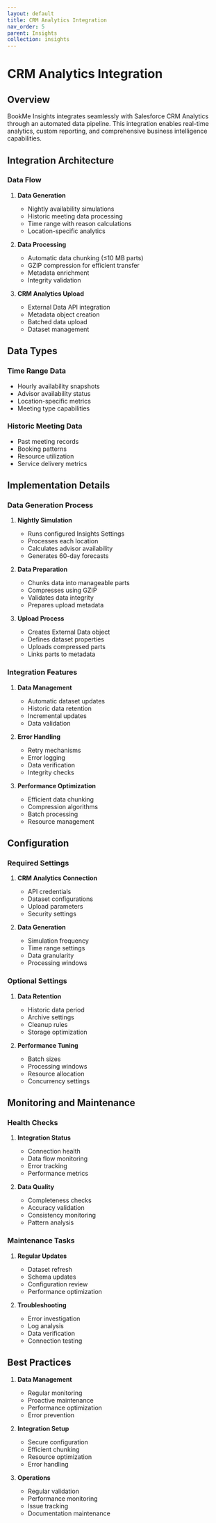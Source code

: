```yaml
---
layout: default
title: CRM Analytics Integration
nav_order: 5
parent: Insights
collection: insights
---
```


# CRM Analytics Integration

## Overview

BookMe Insights integrates seamlessly with Salesforce CRM Analytics through an automated data pipeline. This integration enables real-time analytics, custom reporting, and comprehensive business intelligence capabilities.

## Integration Architecture

### Data Flow
1. **Data Generation**
   - Nightly availability simulations
   - Historic meeting data processing
   - Time range with reason calculations
   - Location-specific analytics

2. **Data Processing**
   - Automatic data chunking (≤10 MB parts)
   - GZIP compression for efficient transfer
   - Metadata enrichment
   - Integrity validation

3. **CRM Analytics Upload**
   - External Data API integration
   - Metadata object creation
   - Batched data upload
   - Dataset management

## Data Types

### Time Range Data
- Hourly availability snapshots
- Advisor availability status
- Location-specific metrics
- Meeting type capabilities

### Historic Meeting Data
- Past meeting records
- Booking patterns
- Resource utilization
- Service delivery metrics

## Implementation Details

### Data Generation Process
1. **Nightly Simulation**
   - Runs configured Insights Settings
   - Processes each location
   - Calculates advisor availability
   - Generates 60-day forecasts

2. **Data Preparation**
   - Chunks data into manageable parts
   - Compresses using GZIP
   - Validates data integrity
   - Prepares upload metadata

3. **Upload Process**
   - Creates External Data object
   - Defines dataset properties
   - Uploads compressed parts
   - Links parts to metadata

### Integration Features

1. **Data Management**
   - Automatic dataset updates
   - Historic data retention
   - Incremental updates
   - Data validation

2. **Error Handling**
   - Retry mechanisms
   - Error logging
   - Data verification
   - Integrity checks

3. **Performance Optimization**
   - Efficient data chunking
   - Compression algorithms
   - Batch processing
   - Resource management

## Configuration

### Required Settings
1. **CRM Analytics Connection**
   - API credentials
   - Dataset configurations
   - Upload parameters
   - Security settings

2. **Data Generation**
   - Simulation frequency
   - Time range settings
   - Data granularity
   - Processing windows

### Optional Settings
1. **Data Retention**
   - Historic data period
   - Archive settings
   - Cleanup rules
   - Storage optimization

2. **Performance Tuning**
   - Batch sizes
   - Processing windows
   - Resource allocation
   - Concurrency settings

## Monitoring and Maintenance

### Health Checks
1. **Integration Status**
   - Connection health
   - Data flow monitoring
   - Error tracking
   - Performance metrics

2. **Data Quality**
   - Completeness checks
   - Accuracy validation
   - Consistency monitoring
   - Pattern analysis

### Maintenance Tasks
1. **Regular Updates**
   - Dataset refresh
   - Schema updates
   - Configuration review
   - Performance optimization

2. **Troubleshooting**
   - Error investigation
   - Log analysis
   - Data verification
   - Connection testing

## Best Practices

1. **Data Management**
   - Regular monitoring
   - Proactive maintenance
   - Performance optimization
   - Error prevention

2. **Integration Setup**
   - Secure configuration
   - Efficient chunking
   - Resource optimization
   - Error handling

3. **Operations**
   - Regular validation
   - Performance monitoring
   - Issue tracking
   - Documentation maintenance
